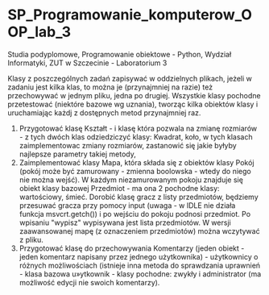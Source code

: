 # SP_Programowanie_komputerow_OOP_lab_3
Studia podyplomowe, Programowanie obiektowe - Python, Wydział Informatyki, ZUT w Szczecinie - Laboratorium 3

Klasy z poszczególnych zadań zapisywać w oddzielnych plikach, jeżeli w zadaniu jest kilka klas, to można je (przynajmniej na razie) też przechowywać w jednym pliku, jedna po drugiej. Wszystkie klasy pochodne przetestować (niektóre bazowe wg uznania), tworząc kilka obiektów klasy i uruchamiając każdj z dostępnych metod przynajmniej raz.

1. Przygotować klasę Kształt - i klasę która pozwala na zmianę rozmiarów - z tych dwóch klas odziedziczyć klasy: Kwadrat, koło, w tych klasach zaimplementowac zmiany rozmiarów, zastanowić się jakie byłyby najlepsze parametry takiej metody,
2. Zaimplementować klasy Mapa, która składa się z obiektów klasy Pokój (pokój może być zamurowany - zmienna boolowska - wtedy do niego nie można wejść). W każdym niezamurowanym pokoju znajduje się obiekt klasy bazowej Przedmiot - ma ona 2 pochodne klasy: wartościowy, śmieć. Dorobić klasę gracz z listy przedmiotów, będziemy przesuwać gracza przy pomocy input (uwaga - w IDLE nie działa funkcja msvcrt.getch()) i po wejściu do pokoju podnosi przedmiot. Po wpisaniu "wypisz" wypisywana jest lista przedmiotów. W wersji zaawansowanej mapę (z oznaczeniem przedmiotów) można wczytywać z pliku.
3. Przygotować klasę do przechowywania Komentarzy (jeden obiekt - jeden komentarz napisany przez jednego użytkownika) - użytkownicy o różnych możliwościach (istnieje inna metoda do sprawdzania uprawnień - klasa bazowa u»ytkownik - klasy pochodne: zwykły i administrator (ma możliwość edycji nie swoich komentarzy).
